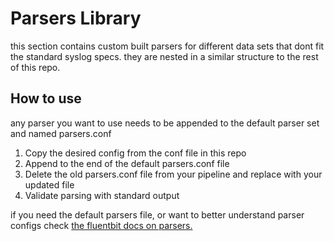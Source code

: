 # Parsers Library
this section contains custom built parsers for different data sets that dont fit the standard syslog specs. they are nested in a similar structure to the rest of this repo.

## How to use
any parser you want to use needs to be appended to the default parser set and named parsers.conf 
1. Copy the desired config from the conf file in this repo
2. Append to the end of the default parsers.conf file
3. Delete the old parsers.conf file from your pipeline and replace with your updated file
4. Validate parsing with standard output

if you need the default parsers file, or want to better understand parser configs check [the fluentbit docs on parsers.](https://docs.fluentbit.io/manual/pipeline/parsers/configuring-parser)